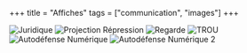 +++
title = "Affiches"
tags = ["communication", "images"]
+++

![Juridique](/img/formajur1312_large.png)
![Projection Répression](/img/afficherepressionfinal_large.png)
![Regarde](/img/regarde.png)
![TROU](/img/TROU.png)
![Autodéfense Numérique](/img/autodef.png)
![Autodéfense Numérique 2](/img/autodef2.png)
